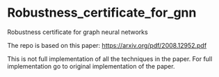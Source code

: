 # Robustness_certificate_for_gnn
Robustness certificate for graph neural networks

The repo is based on this paper: https://arxiv.org/pdf/2008.12952.pdf

This is not full implementation of all the techniques in the paper. For full implementation go to original implementation of the paper. 
